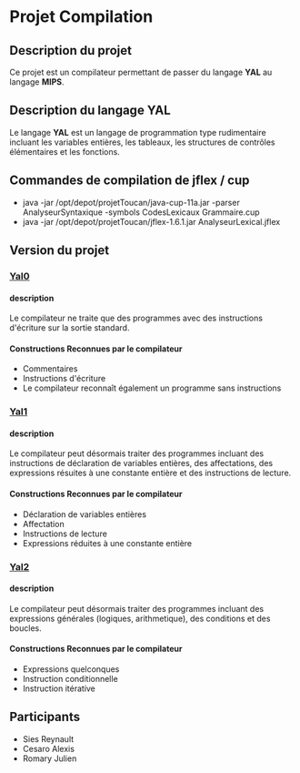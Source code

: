 # Projet Compilation

## Description du projet

Ce projet est un compilateur permettant de passer du langage __YAL__ 
au langage __MIPS__.

## Description du langage YAL
Le langage __YAL__ est un langage de programmation type rudimentaire 
incluant les variables entières, les tableaux, les structures 
de contrôles élémentaires et les fonctions.

## Commandes de compilation de jflex / cup
* java -jar /opt/depot/projetToucan/java-cup-11a.jar -parser AnalyseurSyntaxique -symbols CodesLexicaux Grammaire.cup
* java -jar /opt/depot/projetToucan/jflex-1.6.1.jar AnalyseurLexical.jflex

## Version du projet
### [Yal0](Yal0)
#### description 
Le compilateur ne traite que des programmes avec des instructions d'écriture sur la sortie standard.

#### Constructions Reconnues par le compilateur
* Commentaires
* Instructions d'écriture
* Le compilateur reconnaît également un programme sans instructions

### [Yal1](Yal1)
#### description
Le compilateur peut désormais traiter 
des programmes incluant des instructions de déclaration de variables entières, des affectations,
 des expressions résuites à une constante entière et des instructions de lecture.

#### Constructions Reconnues par le compilateur
* Déclaration de variables entières
* Affectation
* Instructions de lecture
* Expressions réduites à une constante entière

### [Yal2](Yal2)
#### description
Le compilateur peut désormais traiter des programmes incluant
des expressions générales (logiques, arithmetique), des conditions et des boucles.

#### Constructions Reconnues par le compilateur
* Expressions quelconques
* Instruction conditionnelle
* Instruction itérative

## Participants
* Sies Reynault
* Cesaro Alexis
* Romary Julien